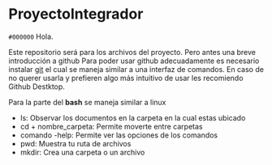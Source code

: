 # ProyectoIntegrador
`#000000`
Hola.


Este repositorio será para los archivos del proyecto. Pero antes una breve introducción a github
Para poder usar github adecuadamente es necesario instalar [git](https://github.com/mouredev/hello-git?tab=readme-ov-file) el cual se maneja similar a una interfaz de comandos. En caso de no querer usarla y prefieren algo más intuitivo de usar les recomiendo Github Destktop. 


Para la parte del __bash__ se maneja similar a linux
* ls: Observar los documentos en la carpeta en la cual estas ubicado  
* cd + nombre_carpeta\: Permite moverte entre carpetas
* comando -help: Permite ver las opciones de los comandos
* pwd: Muestra tu ruta de archivos
* mkdir: Crea una carpeta o un archivo
